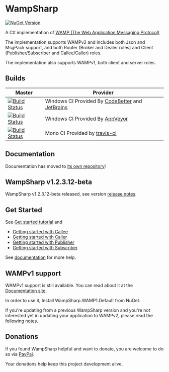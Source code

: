 WampSharp
=========
[![NuGet Version][NuGetImgMaster]][NuGetLinkMaster]

A C# implementation of [WAMP (The Web Application Messaging Protocol)][WampLink]

The implementation supports WAMPv2 and includes both Json and MsgPack support, and both Router (Broker and Dealer roles) and Client (Publisher/Subscriber and Callee/Caller) roles.

The implementation also supports WAMPv1, both client and server roles.

## Builds

Master | Provider
------ | --------
[![Build Status][WinImgMaster]][WinLinkMaster] | Windows CI Provided By [CodeBetter][] and [JetBrains][]
[![Build Status][AppVeyorImgMaster]][AppVeyorLinkMaster] | Windows CI Provided By [AppVeyor][]
[![Build Status][MonoImgMaster]][MonoLinkMaster] | Mono CI Provided by [travis-ci][]

## Documentation

Documentation has moved to [its own repository](https://github.com/Code-Sharp/WampSharp-docs)!

## WampSharp v1.2.3.12-beta

WampSharp v1.2.3.12-beta released, see version [release notes](https://github.com/Code-Sharp/WampSharp-docs/blob/master/Release-notes/WampSharp-v1.2.3.12-beta-release-notes.md).

## Get Started

See [Get started tutorial](https://github.com/Code-Sharp/WampSharp-docs/blob/master/WAMP2/Getting-Started-with-WAMPv2.md) and
* [Getting started with Callee](https://github.com/Code-Sharp/WampSharp-docs/blob/master/WAMP2/Roles/Callee/Getting-Started-with-Callee.md)
* [Getting started with Caller](https://github.com/Code-Sharp/WampSharp-docs/blob/master/WAMP2/Roles/Caller/Getting-Started-with-Caller.md)
* [Getting started with Publisher](https://github.com/Code-Sharp/WampSharp-docs/blob/master/WAMP2/Roles/Publisher/Getting-Started-with-Publisher.md)
* [Getting started with Subscriber](https://github.com/Code-Sharp/WampSharp-docs/blob/master/WAMP2/Roles/Publisher/Getting-Started-with-Subscriber.md)

See [documentation](https://github.com/Code-Sharp/WampSharp-docs) for more help.

## WAMPv1 support

WAMPv1 support is still available. You can read about it at the [Documentation site](https://github.com/Code-Sharp/WampSharp-docs).

In order to use it, Install WampSharp.WAMP1.Default from NuGet.

If you're updating from a previous WampSharp version and you're not interested yet in updating your application to WAMPv2, please read the following [notes](https://github.com/Code-Sharp/WampSharp-docs/blob/master/WAMP1/Notes-for-WAMPv1-users.md).

## Donations

If you found WampSharp helpful and want to donate, you are welcome to do so via [PayPal](https://www.paypal.com/cgi-bin/webscr?cmd=_s-xclick&hosted_button_id=UHRAS9KZPNPX4).

Your donations help keep this project development alive.

[WampLink]:http://wamp.ws

[NuGetImgMaster]:http://img.shields.io/nuget/v/WampSharp.Default.svg
[NuGetLinkMaster]:http://www.nuget.org/packages/WampSharp.Default/
[WinImgMaster]:https://img.shields.io/teamcity/codebetter/WampSharp_Wampv2_Build.svg
[WinLinkMaster]:http://teamcity.codebetter.com/project.html?projectId=WampSharp_Wampv2&guest=1
[MonoImgMaster]:https://img.shields.io/travis/Code-Sharp/WampSharp/wampv2.svg
[MonoLinkMaster]:https://travis-ci.org/Code-Sharp/WampSharp
[AppVeyorLinkMaster]:https://ci.appveyor.com/project/darkl/wampsharp-759
[AppVeyorImgMaster]:https://ci.appveyor.com/api/projects/status/fgbqbgwqx4j8jain

[JetBrains]:http://www.jetbrains.com/
[CodeBetter]:http://codebetter.com/
[travis-ci]:https://travis-ci.org/
[AppVeyor]:http://www.appveyor.com/
